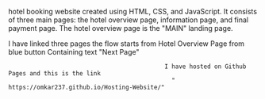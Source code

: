 hotel booking website created using HTML, CSS, and JavaScript. It consists of three main pages: 
the hotel overview page, information page, and final payment page. The hotel overview page is the "MAIN" landing page.


I have linked three pages the flow starts from Hotel Overview Page from blue button Containing text "Next Page"

                                                I have hosted on Github Pages and this is the link
                                                  " https://omkar237.github.io/Hosting-Website/"
